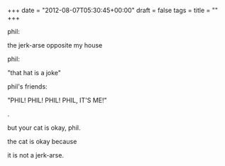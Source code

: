 +++
date = "2012-08-07T05:30:45+00:00"
draft = false
tags = 
title = ""
+++
<p>phil:</p>&#13;
<p>the jerk-arse opposite my house</p>&#13;
<p>phil:</p>&#13;
<p>"that hat is a joke"</p>&#13;
<p>phil's friends:</p>&#13;
<p>"PHIL! PHIL! PHIL! PHIL, IT'S ME!"</p>&#13;
<p>.</p>&#13;
<p>but your cat is okay, phil.</p>&#13;
<p>the cat is okay because</p>&#13;
<p>it is not a jerk-arse.</p> 